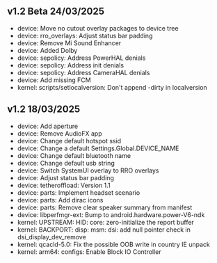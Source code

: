 ## v1.2 Beta 24/03/2025
- device: Move no cutout overlay packages to device tree
- device: rro_overlays: Adjust status bar padding
- device: Remove Mi Sound Enhancer
- device: Added Dolby
- device: sepolicy: Address PowerHAL denials
- device: sepolicy: Address init denials
- device: sepolicy: Address CameraHAL denials
- device: Add missing FCM
- kernel: scripts/setlocalversion: Don't append -dirty in localversion

## v1.2 18/03/2025
- device: Add aperture
- device: Remove AudioFX app
- device: Change default hotspot ssid
- device: Change a default Settings.Global.DEVICE_NAME
- device: Change default bluetooth name
- device: Change default usb string
- device: Switch SystemUI overlay to RRO overlays
- device: Adjust status bar padding
- device: tetheroffload: Version 1.1
- device: parts: Implement headset scenario
- device: parts: Add dirac icons
- device: parts: Remove clear speaker summary from manifest
- device: libperfmgr-ext: Bump to android.hardware.power-V6-ndk
- kernel: UPSTREAM: HID: core: zero-initialize the report buffer
- kernel: BACKPORT: disp: msm: dsi: add null pointer check in dsi_display_dev_remove
- kernel: qcacld-5.0: Fix the possible OOB write in country IE unpack
- kernel: arm64: configs: Enable Block IO Controller
